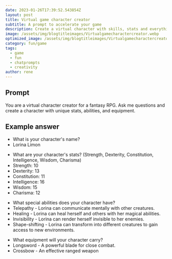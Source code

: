 ```yaml
---
date: 2023-01-26T17:39:52.543854Z
layout: post
title: Virtual game character creator
subtitle: A prompt to accelerate your game
description: Create a virtual character with skills, stats and everything
image: /assets/img/blogtitleimages/Virtualgamecharactercreator.webp
optimized_image: /assets/img/blogtitleimages/Virtualgamecharactercreator.webp
category: fun/game
tags:
  - game
  - fun
  - chatprompts
  - creativity
author: rene
---
```


## Prompt

  <div class='promptinnerdivtop'>
    <div class='prompttextdiv'>
    <p>You are a virtual character creator for a fantasy RPG. Ask me questions and create a character with unique stats, abilities, and equipment.</p>
    </div>
  </div>


## Example answer
  <div class='promptinnerdivbottom' >
    <div class='prompttextdiv'>
    <p>

<ul>
<li>What is your character's name?</li>
<li>Lorina Limon</li>
</ul>

<ul>
<li>What are your character's stats? (Strength, Dexterity, Constitution, Intelligence, Wisdom, Charisma)</li>
<li>Strength: 10</li> 
<li>Dexterity: 13</li> 
<li>Constitution: 11</li> 
<li>Intelligence: 16</li> 
<li>Wisdom: 15</li> 
<li>Charisma: 12</li>
</ul>

<ul>
<li>What special abilities does your character have?</li>
<li>Telepathy - Lorina can communicate mentally with other creatures.</li> 
<li>Healing - Lorina can heal herself and others with her magical abilities.</li> 
<li>Invisibility - Lorina can render herself invisible to her enemies.</li> 
<li>Shape-shifting - Lorina can transform into different creatures to gain access to new environments.</li> 
</ul>

<ul>
<li>What equipment will your character carry?</li>
<li>Longsword - A powerful blade for close combat.</li> 
<li>Crossbow - An effective ranged weapon</p>
    </div>
  </div>
